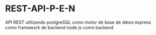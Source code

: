 # REST-API-P-E-N
API REST utilizando
postgreSQL como motor de base de datos
express como framework de backend
node js como backend

